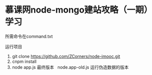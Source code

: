 # 慕课网node-mongo建站攻略（一期）学习

所需命令在command.txt

运行项目
1. git clone https://github.com/ZCorners/node-imooc.git
2. cnpm install
3. node app.js 最终版本
   node.app-old.js 运行伪造数据的版本 
